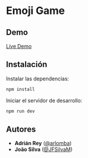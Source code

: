 # Emoji Game

## Demo
[Live Demo](https://valtua.github.io/emoji-game/)

## Instalación

Instalar las dependencias:

```bash
npm install
```

Iniciar el servidor de desarrollo:

```bash
npm run dev
```

## Autores

- **Adrián Rey** ([@arlomba](https://github.com/arlomba))
- **João Silva** ([@JFSilvaM](https://github.com/JFSilvaM))
